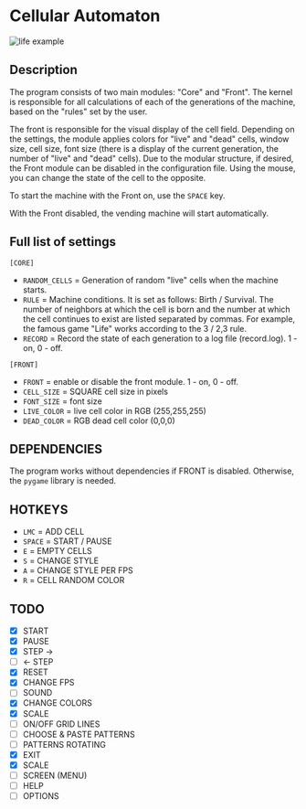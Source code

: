 # Cellular Automaton

![life example](./gifs/life.gif)

## Description

The program consists of two main modules: "Core" and "Front". The kernel is responsible for all calculations of each of the generations of the machine, based on the "rules" set by the user.

The front is responsible for the visual display of the cell field. Depending on the settings, the module applies colors for "live" and "dead" cells, window size, cell size, font size (there is a display of the current generation, the number of "live" and "dead" cells). Due to the modular structure, if desired, the Front module can be disabled in the configuration file. Using the mouse, you can change the state of the cell to the opposite.

To start the machine with the Front on, use the `SPACE` key.

With the Front disabled, the vending machine will start automatically.

## Full list of settings

`[CORE]`

- `RANDOM_CELLS` = Generation of random "live" cells when the machine starts.
- `RULE` = Machine conditions. It is set as follows: Birth / Survival. The number of neighbors at which the cell is born and the number at which the cell continues to exist are listed separated by commas. For example, the famous game "Life" works according to the 3 / 2,3 rule.
- `RECORD` = Record the state of each generation to a log file (record.log). 1 - on, 0 - off.

`[FRONT]`

- `FRONT` = enable or disable the front module. 1 - on, 0 - off.
- `CELL_SIZE` = SQUARE cell size in pixels
- `FONT_SIZE` = font size
- `LIVE_COLOR` = live cell color in RGB (255,255,255)
- `DEAD_COLOR` = RGB dead cell color (0,0,0)

## DEPENDENCIES

The program works without dependencies if FRONT is disabled. Otherwise, the `pygame` library is needed.

## HOTKEYS

- `LMC` = ADD CELL
- `SPACE` = START / PAUSE
- `E` = EMPTY CELLS
- `S` = CHANGE STYLE
- `A` = CHANGE STYLE PER FPS
- `R` = CELL RANDOM COLOR

## TODO

- [x] START
- [x] PAUSE
- [x] STEP ->
- [ ] <- STEP
- [x] RESET
- [x] CHANGE FPS
- [ ] SOUND
- [x] CHANGE COLORS
- [x] SCALE
- [ ] ON/OFF GRID LINES
- [ ] CHOOSE & PASTE PATTERNS
- [ ] PATTERNS ROTATING
- [x] EXIT
- [x] SCALE
- [ ] SCREEN (MENU)
- [ ] HELP
- [ ] OPTIONS
